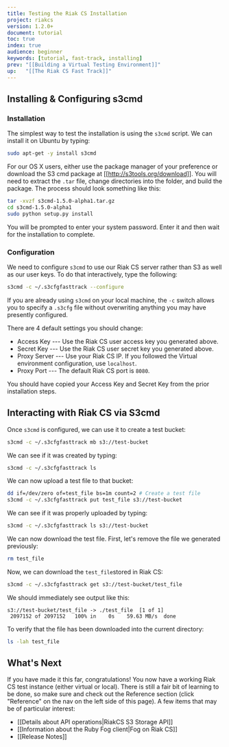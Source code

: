 ```yaml
---
title: Testing the Riak CS Installation
project: riakcs
version: 1.2.0+
document: tutorial
toc: true
index: true
audience: beginner
keywords: [tutorial, fast-track, installing]
prev: "[[Building a Virtual Testing Environment]]"
up:   "[[The Riak CS Fast Track]]"
---
```


## Installing & Configuring s3cmd

### Installation

The simplest way to test the installation is using the `s3cmd` script. We can install it on Ubuntu by typing:

``` bash
sudo apt-get -y install s3cmd
```

For our OS X users, either use the package manager of your preference or download the S3 cmd package at [[http://s3tools.org/download]]. You will need to extract the `.tar` file, change directories into the folder, and build the package. The process should look something like this:

``` bash
tar -xvzf s3cmd-1.5.0-alpha1.tar.gz
cd s3cmd-1.5.0-alpha1
sudo python setup.py install
```

You will be prompted to enter your system password. Enter it and then wait for the installation to complete.

### Configuration

We need to configure `s3cmd` to use our Riak CS server rather than S3 as well as our user keys. To do that interactively, type the following:

``` bash
s3cmd -c ~/.s3cfgfasttrack --configure
```

If you are already using `s3cmd` on your local machine, the `-c` switch allows you to specify a `.s3cfg` file without overwriting anything you may have presently configured.

There are 4 default settings you should change:

* Access Key --- Use the Riak CS user access key you generated above.
* Secret Key --- Use the Riak CS user secret key you generated above.
* Proxy Server --- Use your Riak CS IP. If you followed the Virtual environment configuration, use `localhost`.
* Proxy Port --- The default Riak CS port is `8080`.

You should have copied your Access Key and Secret Key from the prior installation steps.

## Interacting with Riak CS via S3cmd

Once `s3cmd` is configured, we can use it to create a test bucket:

``` bash
s3cmd -c ~/.s3cfgfasttrack mb s3://test-bucket
```

We can see if it was created by typing:

``` bash
s3cmd -c ~/.s3cfgfasttrack ls
```

We can now upload a test file to that bucket:

``` bash
dd if=/dev/zero of=test_file bs=1m count=2 # Create a test file
s3cmd -c ~/.s3cfgfasttrack put test_file s3://test-bucket
```

We can see if it was properly uploaded by typing:

``` bash
s3cmd -c ~/.s3cfgfasttrack ls s3://test-bucket
```

We can now download the test file. First, let's remove the file we generated previously:

``` bash
rm test_file
```

Now, we can download the `test_file`stored in Riak CS:

```bash
s3cmd -c ~/.s3cfgfasttrack get s3://test-bucket/test_file
```

We should immediately see output like this:

```
s3://test-bucket/test_file -> ./test_file  [1 of 1]
 2097152 of 2097152   100% in    0s    59.63 MB/s  done
```

To verify that the file has been downloaded into the current directory:

```bash
ls -lah test_file
```

## What's Next

If you have made it this far, congratulations! You now have a working Riak CS test instance (either virtual or local). There is still a fair bit of learning to be done, so make sure and check out the Reference section (click "Reference" on the nav on the left side of this page). A few items that may be of particular interest:

* [[Details about API operations|RiakCS S3 Storage API]]
* [[Information about the Ruby Fog client|Fog on Riak CS]]
* [[Release Notes]]

